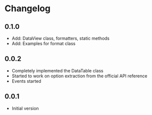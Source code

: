 # Changelog

## 0.1.0
- Add: DataView class, formatters, static methods
- Add: Examples for format class

## 0.0.2
- Completely implemented the DataTable class
- Started to work on option extraction from the official API reference
- Events started

## 0.0.1
- Initial version